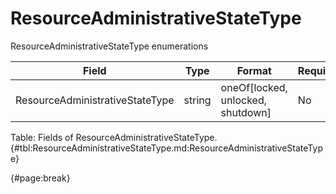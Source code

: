 <!--
    ATTENTION: This file was generated via gradle!
               Do NOT manually edit this file! Any such changes will be overwritten!
-->

# ResourceAdministrativeStateType

ResourceAdministrativeStateType enumerations

| Field | Type | Format | Required |
| ------- | ------- | ------- | --- |
| ResourceAdministrativeStateType | string | oneOf[locked, unlocked, shutdown] | No |

Table: Fields of ResourceAdministrativeStateType. {#tbl:ResourceAdministrativeStateType.md:ResourceAdministrativeStateType}

{#page:break}
